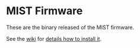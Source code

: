MIST Firmware
=============

These are the binary released of the MIST firmware.

See the [wiki](https://github.com/mist-devel/mist-board/wiki) for [details how to install it](https://github.com/mist-devel/mist-board/wiki/HowToInstallTheFirmware).
